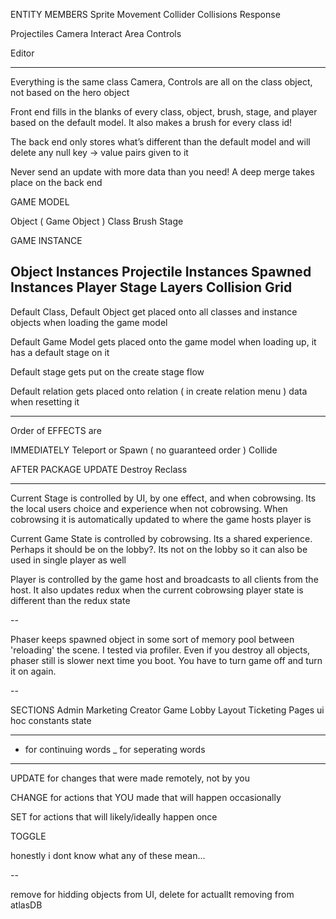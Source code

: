 ENTITY MEMBERS
  Sprite
  Movement
  Collider
  Collisions Response

  Projectiles
  Camera
  Interact Area
  Controls

  Editor

---

Everything is the same class
Camera, Controls are all on the class object, not based on the hero object

Front end fills in the blanks of every class, object, brush, stage, and player based on the default model. It also makes a brush for every class id!

The back end only stores what’s different than the default model and will delete any null key -> value pairs given to it

Never send an update with more data than you need! A deep merge takes place on the back end

GAME MODEL

Object ( Game Object )
Class
Brush
Stage

GAME INSTANCE

Object Instances
Projectile Instances
Spawned Instances
Player
Stage
Layers
Collision Grid
---

Default Class, Default Object get placed onto all classes and instance objects when loading the game model

Default Game Model gets placed onto the game model when loading up, it has a default stage on it

Default stage gets put on the create stage flow

Default relation gets placed onto relation ( in create relation menu ) data when resetting it

----

Order of EFFECTS are

IMMEDIATELY
  Teleport or Spawn ( no guaranteed order )
  Collide

AFTER PACKAGE UPDATE
  Destroy
  Reclass

---

Current Stage is controlled by UI, by one effect, and when cobrowsing. Its the local users choice and experience when not cobrowsing. When cobrowsing it is automatically updated to where the game hosts player is 

Current Game State is controlled by cobrowsing. Its a shared experience. Perhaps it should be on the lobby?. Its not on the lobby so it can also be used in single player as well

Player is controlled by the game host and broadcasts to all clients from the host. It also updates redux when the current cobrowsing player state is different than the redux state

--

Phaser keeps spawned object in some sort of memory pool between 'reloading' the scene. I tested via profiler. Even if you destroy all objects, phaser still is slower next time you boot. You have to turn game off and turn it on again.


--

SECTIONS
Admin
Marketing
Creator
Game
Lobby
Layout
Ticketing
Pages
ui
hoc
constants
state

-----

- for continuing words
_ for seperating words

---

UPDATE for changes that were made remotely, not by you

CHANGE for actions that YOU made that will happen occasionally

SET for actions that will likely/ideally happen once

TOGGLE 

honestly i dont know what any of these mean...

--

remove for hidding objects from UI, 
delete for actuallt removing from atlasDB